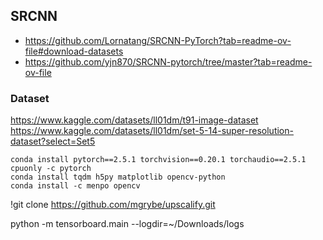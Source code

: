 ## SRCNN

- https://github.com/Lornatang/SRCNN-PyTorch?tab=readme-ov-file#download-datasets
- https://github.com/yjn870/SRCNN-pytorch/tree/master?tab=readme-ov-file 

### Dataset

https://www.kaggle.com/datasets/ll01dm/t91-image-dataset
https://www.kaggle.com/datasets/ll01dm/set-5-14-super-resolution-dataset?select=Set5 


```
conda install pytorch==2.5.1 torchvision==0.20.1 torchaudio==2.5.1 cpuonly -c pytorch
conda install tqdm h5py matplotlib opencv-python
conda install -c menpo opencv
```

!git clone https://github.com/mgrybe/upscalify.git 

python -m tensorboard.main --logdir=~/Downloads/logs